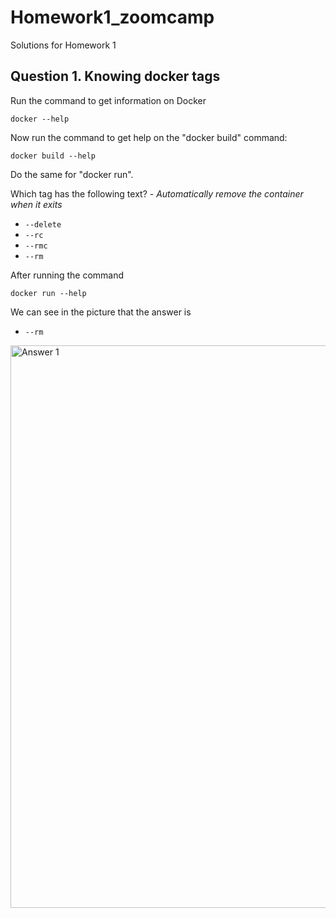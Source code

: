 # Homework1_zoomcamp
Solutions for Homework 1


## Question 1. Knowing docker tags

Run the command to get information on Docker 

```docker --help```

Now run the command to get help on the "docker build" command:

```docker build --help```

Do the same for "docker run".

Which tag has the following text? - *Automatically remove the container when it exits* 

- `--delete`
- `--rc`
- `--rmc`
- `--rm`

After running the command

```docker run --help```

We can see in the picture that the answer is

- `--rm`

<img src="https://github.com/juandavidlozano/Homework1_zoomcamp/blob/main/homework1.1.jpg" alt="Answer 1" width="1000" height="900">



